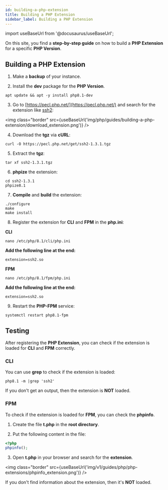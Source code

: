 ```yaml
---
id: building-a-php-extension
title: Building a PHP Extension
sidebar_label: Building a PHP Extension
---
```


import useBaseUrl from '@docusaurus/useBaseUrl';

On this site, you find a **step-by-step guide** on how to build a **PHP Extension** for a specific **PHP Version**.

## Building a PHP Extension

1. Make a **backup** of your instance.

2. Install the **dev** package for the **PHP Version**.

```
apt update && apt -y install php8.1-dev
```

3. Go to [https://pecl.php.net/](https://pecl.php.net/) and search for the extension like [ssh2](https://pecl.php.net/package/ssh2):

<img class="border" src={useBaseUrl('img/php/guides/building-a-php-extension/download_extension.png')} />

4. Download the **tgz** via **cURL**:

```
curl -O https://pecl.php.net/get/ssh2-1.3.1.tgz
```

5. Extract the **tgz**:

```
tar xf ssh2-1.3.1.tgz
```

6. **phpize** the extension:

```
cd ssh2-1.3.1
phpize8.1
```

7. **Compile** and **build** the extension:

```
./configure
make
make install
```

8. Register the extension for **CLI** and **FPM** in the **php.ini**:

**CLI**

```
nano /etc/php/8.1/cli/php.ini
```

**Add the following line at the end:**

```
extension=ssh2.so
```

**FPM**

```
nano /etc/php/8.1/fpm/php.ini
```

**Add the following line at the end:**

```
extension=ssh2.so
```

9. Restart the **PHP-FPM** service:

```
systemctl restart php8.1-fpm
```

## Testing

After registering the **PHP Extension**, you can check if the extension is loaded for **CLI** and **FPM** correctly.

### CLI

You can use **grep** to check if the extension is loaded:

```
php8.1 -m |grep 'ssh2' 
```

If you don't get an output, then the extension is **NOT** loaded.

### FPM

To check if the extension is loaded for **FPM**, you can check the **phpinfo**.

1. Create the file **t.php** in the **root directory**.

2. Put the following content in the file:

```php
<?php
phpinfo();
```

3. Open **t.php** in your browser and search for the **extension**.

<img class="border" src={useBaseUrl('img/v1/guides/php/php-extensions/phpinfo_extension.png')} />

If you don't find information about the extension, then it's **NOT** loaded.


